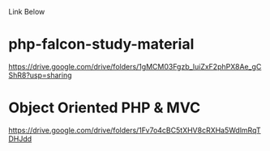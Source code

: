 Link Below

# php-falcon-study-material
https://drive.google.com/drive/folders/1gMCM03Fgzb_luiZxF2phPX8Ae_gCShR8?usp=sharing

# Object Oriented PHP & MVC
https://drive.google.com/drive/folders/1Fv7o4cBC5tXHV8cRXHa5WdlmRqTDHJdd
